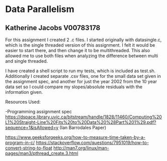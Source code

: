 # Data Parallelism 
## Katherine Jacobs V00783178

For this assignment I created 2 .c files. I started originally with datasingle.c, which is the single threaded version of this assignment. I felt it would be easier to start there, and then change it to be multithreaded. This also allowed me to use both files when analyzing the difference between multi and single threaded. 

I have created a shell script to run my tests, which is included as test.sh. Additionally I created separate .csv files, one for the small data set given in the assignment spec, and another for just the year 2002 from the 10 year data set so I could compare my slopes/absolute residuals with the information given.


Resources Used:

-Programming assignment spec
https://dspace.library.uvic.ca/bitstream/handle/1828/11460/Computing%20L1%20Straight-Line%20Fits%20to%20Data%20%28Part%201%29.pdf?sequence=1&isAllowed=y (Ian Barrodales Paper)

https://www.geeksforgeeks.org/how-to-measure-time-taken-by-a-program-in-c/ 
https://stackoverflow.com/questions/7951019/how-to-convert-string-to-float
http://man7.org/linux/man-pages/man3/pthread_create.3.html

